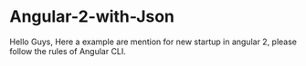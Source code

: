 # Angular-2-with-Json
Hello Guys, Here a example are mention for new startup in angular 2, please follow the rules of Angular CLI.
